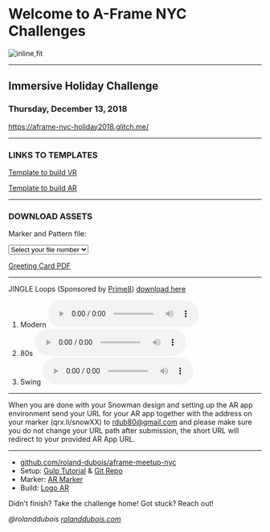 # Welcome to A-Frame NYC Challenges
![inline,fit](../images/aframeNYCmeetup169_holidayChallenge.jpg)


---

## Immersive Holiday Challenge
### Thursday, December 13, 2018

https://aframe-nyc-holiday2018.glitch.me/

---

### LINKS TO TEMPLATES

[Template to build VR](https://aframe-nyc-holiday2018.glitch.me/)

[Template to build AR](https://aframe-nyc-holiday2018.glitch.me/)


---

### DOWNLOAD ASSETS

Marker and Pattern file:

<select onchange="window.open(this.options[this.selectedIndex].value, '_blank')">
  <option selected value="">Select your file number</option>
  <option value="holiday2018/resources/snow01.zip">snow01</option>
  <option value="holiday2018/resources/snow02.zip">snow02</option>
  <option value="holiday2018/resources/snow03.zip">snow03</option>
  <option value="holiday2018/resources/snow04.zip">snow04</option>
  <option value="holiday2018/resources/snow05.zip">snow05</option>
  <option value="holiday2018/resources/snow06.zip">snow06</option>
  <option value="holiday2018/resources/snow07.zip">snow07</option>
  <option value="holiday2018/resources/snow08.zip">snow08</option>
  <option value="holiday2018/resources/snow09.zip">snow09</option>
  <option value="holiday2018/resources/snow10.zip">snow10</option>
  <option value="holiday2018/resources/snow11.zip">snow11</option>
  <option value="holiday2018/resources/snow12.zip">snow12</option>
  <option value="holiday2018/resources/snow13.zip">snow13</option>
  <option value="holiday2018/resources/snow14.zip">snow14</option>
  <option value="holiday2018/resources/snow15.zip">snow15</option>
  <option value="holiday2018/resources/snow16.zip">snow16</option>
  <option value="holiday2018/resources/snow17.zip">snow17</option>
  <option value="holiday2018/resources/snow18.zip">snow18</option>
  <option value="holiday2018/resources/snow19.zip">snow19</option>
  <option value="holiday2018/resources/snow20.zip">snow20</option>
  <option value="holiday2018/resources/snow21.zip">snow21</option>
  <option value="holiday2018/resources/snow22.zip">snow22</option>
  <option value="holiday2018/resources/snow23.zip">snow23</option>
  <option value="holiday2018/resources/snow24.zip">snow24</option>
  <option value="holiday2018/resources/snow25.zip">snow25</option>
  <option value="holiday2018/resources/snow26.zip">snow26</option>
  <option value="holiday2018/resources/snow27.zip">snow27</option>
  <option value="holiday2018/resources/snow28.zip">snow28</option>
  <option value="holiday2018/resources/snow29.zip">snow29</option>
  <option value="holiday2018/resources/snow30.zip">snow30</option>
</select>


[Greeting Card PDF](holiday2018/resources/card.pdf)

---

JINGLE Loops (Sponsored by [Prime8](http://prime8.io)) [download here](holiday2018/resources/Snowman_Tracks_AFrameMeetup121318.zip)

1. Modern <audio controls><source src="holiday2018/resources/P8_Jingle_A.mp3" type="audio/mpeg"></audio>
2. 80s <audio controls><source src="holiday2018/resources/P8_Jingle_B.mp3" type="audio/mpeg"></audio>
3. Swing <audio controls><source src="holiday2018/resources/P8_Jingle_C.mp3" type="audio/mpeg"></audio>

---


When you are done with your Snowman design and setting up the AR app environment send your URL for your AR app together with the address on your marker (qrx.li/snowXX) to 
rdub80@gmail.com and please make sure you do not change your URL path after submission, the short URL will redirect to your provided AR App URL.

---

* [github.com/roland-dubois/aframe-meetup-nyc](https://roland-dubois.github.io/aframe-meetup-nyc/)
* Setup: [Gulp Tutorial](https://css-tricks.com/gulp-for-beginners/) & [Git Repo](https://github.com/zellwk/gulp-starter-csstricks)
* Marker: [AR Marker](https://github.com/roland-dubois/aframe-meetup-nyc/blob/master/demos/12_A-Frame_Logo_AR/ref/Prime8-marker.png)
* Build: [Logo AR](https://roland-dubois.github.io/aframe-meetup-nyc/demos/12_A-Frame_Logo_AR/app/)

Didn't finish? Take the challenge home! Got stuck? Reach out!

*@rolanddubois*
[*rolanddubois.com*](https://rolanddubois.com/)